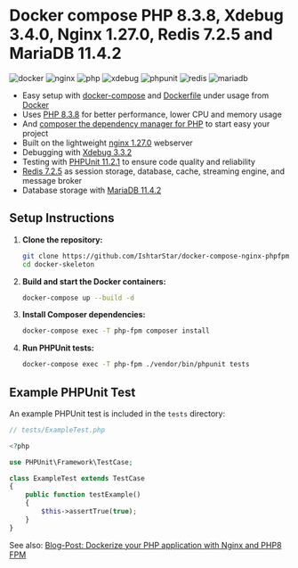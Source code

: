 # Docker compose PHP 8.3.8, Xdebug 3.4.0, Nginx 1.27.0, Redis 7.2.5 and MariaDB 11.4.2

![docker](https://img.shields.io/badge/Docker-compose-brightgreen.svg)
![nginx](https://img.shields.io/badge/nginx-1.27.0-brightgreen.svg)
![php](https://img.shields.io/badge/PHP_FPM-8.3.8-brightgreen.svg)
![xdebug](https://img.shields.io/badge/Xdebug-3.3.2-brightgreen.svg)
![phpunit](https://img.shields.io/badge/PHPUnit-11.2.1-brightgreen.svg)
![redis](https://img.shields.io/badge/Redis-7.2.5-brightgreen.svg)
![mariadb](https://img.shields.io/badge/MariaDB-11.4.2-brightgreen.svg)

* Easy setup with [docker-compose](https://docs.docker.com/compose/) and [Dockerfile](https://docs.docker.com/engine/reference/builder/) under usage from [Docker](https://www.docker.com)
* Uses [PHP 8.3.8](https://www.php.net) for better performance, lower CPU and memory usage
* And [composer the dependency manager for PHP](https://getcomposer.org) to start easy your project
* Built on the lightweight [nginx 1.27.0](https://nginx.org) webserver
* Debugging with [Xdebug 3.3.2](https://xdebug.org)
* Testing with [PHPUnit 11.2.1](https://phpunit.de) to ensure code quality and reliability
* [Redis 7.2.5](https://redis.io) as session storage, database, cache, streaming engine, and message broker
* Database storage with [MariaDB 11.4.2](https://mariadb.org)

## Setup Instructions

1. **Clone the repository:**
   ```sh
   git clone https://github.com/IshtarStar/docker-compose-nginx-phpfpm-xdebug-mariadb.git ./docker-skeleton
   cd docker-skeleton
   ```

2. **Build and start the Docker containers:**
   ```sh
   docker-compose up --build -d
   ```

3. **Install Composer dependencies:**
   ```sh
   docker-compose exec -T php-fpm composer install
   ```

4. **Run PHPUnit tests:**
   ```sh
   docker-compose exec -T php-fpm ./vendor/bin/phpunit tests
   ```

## Example PHPUnit Test

An example PHPUnit test is included in the `tests` directory:

```php
// tests/ExampleTest.php

<?php

use PHPUnit\Framework\TestCase;

class ExampleTest extends TestCase
{
    public function testExample()
    {
        $this->assertTrue(true);
    }
}
```

See also:
[Blog-Post: Dockerize your PHP application with Nginx and PHP8 FPM](https://marc.it/dockerize-application-with-nginx-and-php8/)
